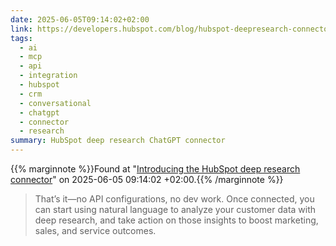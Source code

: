 ```yaml
---
date: 2025-06-05T09:14:02+02:00
link: https://developers.hubspot.com/blog/hubspot-deepresearch-connector
tags:
  - ai
  - mcp
  - api
  - integration
  - hubspot
  - crm
  - conversational
  - chatgpt
  - connector
  - research
summary: HubSpot deep research ChatGPT connector
---
```

{{% marginnote %}}Found at "[Introducing the HubSpot deep research connector](https://web.archive.org/web/20250605091402/https://developers.hubspot.com/blog/hubspot-deepresearch-connector)" on 2025-06-05 09:14:02 +02:00.{{% /marginnote %}}

> That’s it—no API configurations, no dev work. Once connected, you can start using natural language to analyze your customer data with deep research, and take action on those insights to boost marketing, sales, and service outcomes.